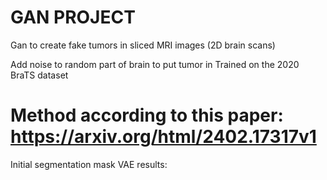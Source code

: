 # GAN PROJECT

Gan to create fake tumors in sliced MRI images (2D brain scans)

Add noise to random part of brain to put tumor in
Trained on the 2020 BraTS dataset


# Method according to this paper: https://arxiv.org/html/2402.17317v1

Initial segmentation mask VAE results:

